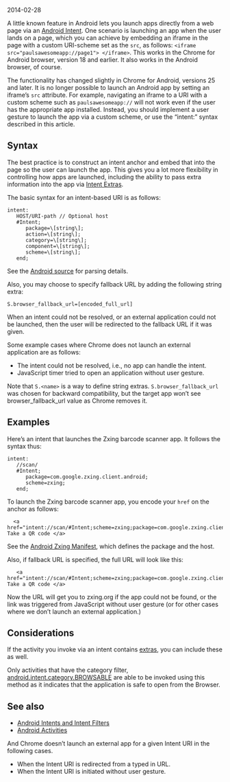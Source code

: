 2014-02-28

A little known feature in Android lets you launch apps directly from a web page via an [Android Intent](http://developer.android.com/guide/components/intents-filters.html). One scenario is launching an app when the user lands on a page, which you can achieve by embedding an iframe in the page with a custom URI-scheme set as the `src`, as follows: `<iframe src="paulsawesomeapp://page1"> </iframe>`. This works in the Chrome for Android browser, version 18 and earlier. It also works in the Android browser, of course.

The functionality has changed slightly in Chrome for Android, versions 25 and later. It is no longer possible to launch an Android app by setting an iframe’s `src` attribute. For example, navigating an iframe to a URI with a custom scheme such as `paulsawesomeapp://` will not work even if the user has the appropriate app installed. Instead, you should implement a user gesture to launch the app via a custom scheme, or use the “intent:” syntax described in this article.

## Syntax

The best practice is to construct an intent anchor and embed that into the page so the user can launch the app. This gives you a lot more flexibility in controlling how apps are launched, including the ability to pass extra information into the app via [Intent Extras](http://developer.android.com/guide/components/intents-filters.html#extras).

The basic syntax for an intent-based URI is as follows:

    intent:
       HOST/URI-path // Optional host
       #Intent;
          package=\[string\];
          action=\[string\];
          category=\[string\];
          component=\[string\];
          scheme=\[string\];
       end;

See the [Android source](https://code.google.com/p/android-source-browsing/source/browse/core/java/android/content/Intent.java?repo=platform--frameworks--base#6514) for parsing details.

Also, you may choose to specify fallback URL by adding the following string extra:

    S.browser_fallback_url=[encoded_full_url]

When an intent could not be resolved, or an external application could not be launched, then the user will be redirected to the fallback URL if it was given.

Some example cases where Chrome does not launch an external application are as follows:

- The intent could not be resolved, i.e., no app can handle the intent.
- JavaScript timer tried to open an application without user gesture.

Note that `S.<name>` is a way to define string extras. `S.browser_fallback_url` was chosen for backward compatibility, but the target app won’t see browser_fallback_url value as Chrome removes it.

## Examples

Here’s an intent that launches the Zxing barcode scanner app. It follows the syntax thus:

    intent:
       //scan/
       #Intent;
          package=com.google.zxing.client.android;
          scheme=zxing;
       end;

To launch the Zxing barcode scanner app, you encode your `href` on the anchor as follows:

      <a href="intent://scan/#Intent;scheme=zxing;package=com.google.zxing.client.android;end"> Take a QR code </a>

See the [Android Zxing Manifest](https://code.google.com/p/zxing/source/browse/trunk/android/AndroidManifest.xml#97), which defines the package and the host.

Also, if fallback URL is specified, the full URL will look like this:

       <a href="intent://scan/#Intent;scheme=zxing;package=com.google.zxing.client.android;S.browser_fallback_url=http%3A%2F%2Fzxing.org;end"> Take a QR code </a>

Now the URL will get you to zxing.org if the app could not be found, or the link was triggered from JavaScript without user gesture (or for other cases where we don’t launch an external application.)

## Considerations

If the activity you invoke via an intent contains [extras](http://developer.android.com/guide/components/intents-filters.html#extras), you can include these as well.

Only activities that have the category filter, [android.intent.category.BROWSABLE](http://developer.android.com/reference/android/content/Intent.html#CATEGORY_BROWSABLE) are able to be invoked using this method as it indicates that the application is safe to open from the Browser.

## See also

- [Android Intents and Intent Filters](http://developer.android.com/guide/components/intents-filters.html)
- [Android Activities](http://developer.android.com/guide/components/activities.html)

And Chrome doesn’t launch an external app for a given Intent URI in the following cases.

- When the Intent URI is redirected from a typed in URL.
- When the Intent URI is initiated without user gesture.
